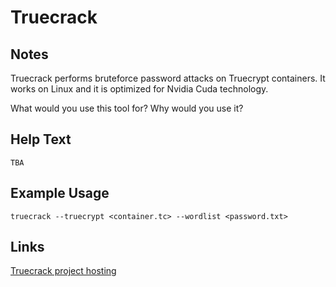 # Truecrack

Notes
-------
Truecrack performs bruteforce password attacks on Truecrypt containers. It works on Linux and it is optimized for Nvidia Cuda technology.

What would you use this tool for?
Why would you use it?


Help Text
-------
```
TBA
```

Example Usage
-------


```
truecrack --truecrypt <container.tc> --wordlist <password.txt>
```

Links
-------
[Truecrack project hosting](https://code.google.com/p/truecrack/)
